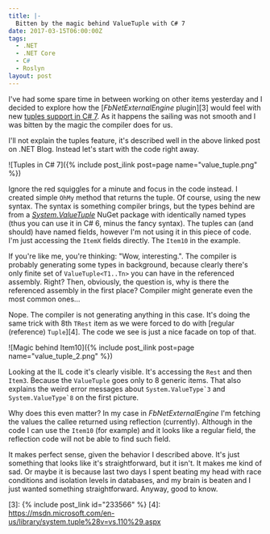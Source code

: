 ```yaml
---
title: |-
  Bitten by the magic behind ValueTuple with C# 7
date: 2017-03-15T06:00:00Z
tags:
  - .NET
  - .NET Core
  - C#
  - Roslyn
layout: post
---
```

I've had some spare time in between working on other items yesterday and I decided to explore how the [_FbNetExternalEngine_ plugin][3] would feel with new [tuples support in C# 7][2]. As it happens the sailing was not smooth and I was bitten by the magic the compiler does for us.

<!-- excerpt -->

I'll not explain the tuples feature, it's described well in the above linked post on .NET Blog. Instead let's start with the code right away.

![Tuples in C# 7]({% include post_ilink post=page name="value_tuple.png" %})

Ignore the red squiggles for a minute and focus in the code instead. I created simple `OhMy` method that returns the tuple. Of course, using the new syntax. The syntax is something compiler brings, but the types behind are from a [_System.ValueTuple_][1] NuGet package with identically named types (thus you can use it in C# 6, minus the fancy syntax). The tuples can (and should) have named fields, however I'm not using it in this piece of code. I'm just accessing the `ItemX` fields directly. The `Item10` in the example.

If you're like me, you're thinking: "Wow, interesting.". The compiler is probably generating some types in background, because clearly there's only finite set of `ValueTuple<T1..Tn>` you can have in the referenced assembly. Right? Then, obviously, the question is, why is there the referenced assembly in the first place? Compiler might generate even the most common ones...

Nope. The compiler is not generating anything in this case. It's doing the same trick with 8th `TRest` item as we were forced to do with [regular (reference) `Tuple`][4]. The code we see is just a nice facade on top of that.

![Magic behind Item10]({% include post_ilink post=page name="value_tuple_2.png" %})

Looking at the IL code it's clearly visible. It's accessing the `Rest` and then `Item3`. Because the `ValueTuple` goes only to 8 generic items. That also explains the weird error messages about ``System.ValueType`3`` and ``System.ValueType`8`` on the first picture.

Why does this even matter? In my case in _FbNetExternalEngine_ I'm fetching the values the callee returned using reflection (currently). Although in the code I can use the `Item10` (for example) and it looks like a regular field, the reflection code will not be able to find such field.

It makes perfect sense, given the behavior I described above. It's just something that looks like it's straightforward, but it isn't. It makes me kind of sad. Or maybe it is because last two days I spent beating my head with race conditions and isolation levels in databases, and my brain is beaten and I just wanted something straightforward. Anyway, good to know.  

[1]: https://www.nuget.org/packages/System.ValueTuple/
[2]: https://blogs.msdn.microsoft.com/dotnet/2017/03/09/new-features-in-c-7-0/
[3]: {% include post_link id="233566" %}
[4]: https://msdn.microsoft.com/en-us/library/system.tuple%28v=vs.110%29.aspx